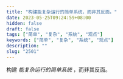 ```yaml
---
title: "构建能复杂运行的简单系统，而非其反面。"
date: 2023-05-25T09:24:59+08:00
hidden: false
draft: false
tags: ["简单", "复杂", "系统", "观点"]
keywords: ["简单", "复杂", "系统", "观点"]
description: ""
slug: "2501"
---
```


构建 *能复杂运行的简单系统* ，而非其反面。